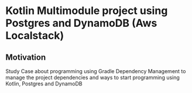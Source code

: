 # Kotlin Multimodule project using Postgres and DynamoDB (Aws Localstack)

## Motivation

Study Case about programming using Gradle Dependency Management to manage the project dependencies and ways to start programming using Kotlin, Postgres and DynamoDB
